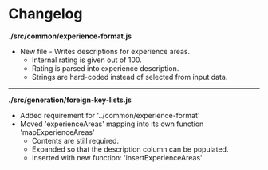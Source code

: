 # Changelog

**./src/common/experience-format.js**
* New file - Writes descriptions for experience areas.
	* Internal rating is given out of 100.
	* Rating is parsed into experience description.
	* Strings are hard-coded instead of selected from input data.

---

**./src/generation/foreign-key-lists.js**
* Added requirement for '../common/experience-format'
* Moved 'experienceAreas' mapping into its own function 'mapExperienceAreas'
	* Contents are still required.
	* Expanded so that the description column can be populated.
	* Inserted with new function: 'insertExperienceAreas'
